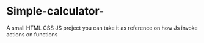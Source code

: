 # Simple-calculator-

A small HTML CSS JS project 
you can take it as reference on how Js invoke actions on functions
